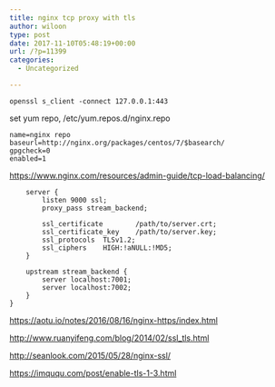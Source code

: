 ```yaml
---
title: nginx tcp proxy with tls
author: wiloon
type: post
date: 2017-11-10T05:48:19+00:00
url: /?p=11399
categories:
  - Uncategorized

---
```

```bash#check tls version
openssl s_client -connect 127.0.0.1:443
```

set yum repo, /etc/yum.repos.d/nginx.repo

```bash[nginx]
name=nginx repo
baseurl=http://nginx.org/packages/centos/7/$basearch/
gpgcheck=0
enabled=1
```

https://www.nginx.com/resources/admin-guide/tcp-load-balancing/

```bashstream {
    server {
        listen 9000 ssl;
        proxy_pass stream_backend;

        ssl_certificate        /path/to/server.crt;
        ssl_certificate_key    /path/to/server.key;
        ssl_protocols  TLSv1.2;
        ssl_ciphers    HIGH:!aNULL:!MD5;
    }

    upstream stream_backend {
        server localhost:7001;
        server localhost:7002;
    }
}

```

https://aotu.io/notes/2016/08/16/nginx-https/index.html
  
http://www.ruanyifeng.com/blog/2014/02/ssl_tls.html
  
http://seanlook.com/2015/05/28/nginx-ssl/
  
https://imququ.com/post/enable-tls-1-3.html